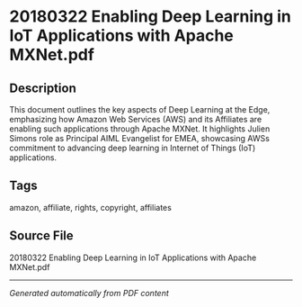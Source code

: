 # 20180322 Enabling Deep Learning in IoT Applications with Apache MXNet.pdf

## Description
This document outlines the key aspects of Deep Learning at the Edge, emphasizing how Amazon Web Services (AWS) and its Affiliates are enabling such applications through Apache MXNet. It highlights Julien Simons role as Principal AIML Evangelist for EMEA, showcasing AWSs commitment to advancing deep learning in Internet of Things (IoT) applications.
## Tags
amazon, affiliate, rights, copyright, affiliates

## Source File
20180322 Enabling Deep Learning in IoT Applications with Apache MXNet.pdf

---
*Generated automatically from PDF content*
